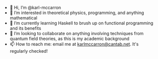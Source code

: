 - 👋 Hi, I’m @karl-mccarron
- 👀 I’m interested in theoretical physics, programming, and anything mathematical
- 🌱 I’m currently learning Haskell to brush up on functional programming and its benefits
- 💞️ I’m looking to collaborate on anything involving techniques from quantum field theories, as this is my academic background
- 📫 How to reach me: email me at karlmccarron@cantab.net. It's regularly checked!

<!---
karl-mccarron/karl-mccarron is a ✨ special ✨ repository because its `README.md` (this file) appears on your GitHub profile.
You can click the Preview link to take a look at your changes.
--->

